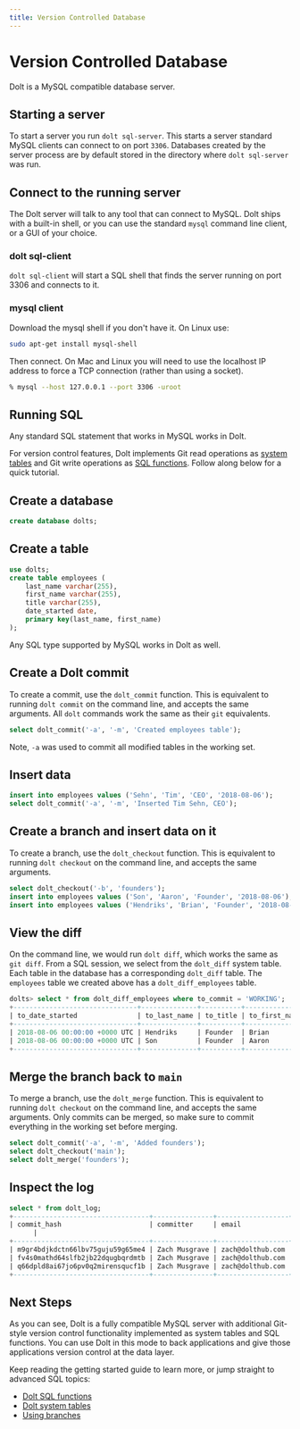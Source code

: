 ```yaml
---
title: Version Controlled Database
---
```


# Version Controlled Database

Dolt is a MySQL compatible database server. 

## Starting a server

To start a server you run `dolt sql-server`. This starts a server
standard MySQL clients can connect to on port `3306`. Databases
created by the server process are by default stored in the directory
where `dolt sql-server` was run.

## Connect to the running server

The Dolt server will talk to any tool that can connect to MySQL. Dolt
ships with a built-in shell, or you can use the standard `mysql`
command line client, or a GUI of your choice.

### dolt sql-client

`dolt sql-client` will start a SQL shell that finds the server running
on port 3306 and connects to it.

### mysql client

Download the mysql shell if you don't have it. On Linux use:

```bash
sudo apt-get install mysql-shell
```

Then connect. On Mac and Linux you will need to use the localhost IP
address to force a TCP connection (rather than using a socket).

```bash
% mysql --host 127.0.0.1 --port 3306 -uroot
```

## Running SQL

Any standard SQL statement that works in MySQL works in Dolt.

For version control features, Dolt implements Git read operations as
[system tables](../../reference/sql/dolt-system-tables.md) and Git
write operations as [SQL
functions](../../reference/sql/dolt-sql-functions.md). Follow along
below for a quick tutorial.

## Create a database

```sql
create database dolts;
```

## Create a table

```sql
use dolts;
create table employees (
    last_name varchar(255), 
    first_name varchar(255), 
    title varchar(255), 
    date_started date, 
    primary key(last_name, first_name)
);
```

Any SQL type supported by MySQL works in Dolt as well.

## Create a Dolt commit

To create a commit, use the `dolt_commit` function. This is equivalent
to running `dolt commit` on the command line, and accepts the same
arguments. All `dolt` commands work the same as their `git`
equivalents.

```sql
select dolt_commit('-a', '-m', 'Created employees table');
```

Note, `-a` was used to commit all modified tables in the working set.

## Insert data

```sql
insert into employees values ('Sehn', 'Tim', 'CEO', '2018-08-06');
select dolt_commit('-a', '-m', 'Inserted Tim Sehn, CEO');
```

## Create a branch and insert data on it

To create a branch, use the `dolt_checkout` function. This is
equivalent to running `dolt checkout` on the command line, and accepts
the same arguments.

```sql
select dolt_checkout('-b', 'founders');
insert into employees values ('Son', 'Aaron', 'Founder', '2018-08-06');
insert into employees values ('Hendriks', 'Brian', 'Founder', '2018-08-06');
```

## View the diff

On the command line, we would run `dolt diff`, which works the same as
`git diff`. From a SQL session, we select from the `dolt_diff` system
table. Each table in the database has a corresponding `dolt_diff`
table. The `employees` table we created above has a
`dolt_diff_employees` table.

```sql
dolts> select * from dolt_diff_employees where to_commit = 'WORKING';
+-------------------------------+--------------+----------+---------------+-----------+----------------+-------------------+----------------+------------+-----------------+----------------------------------+-----------------------------------+-----------+
| to_date_started               | to_last_name | to_title | to_first_name | to_commit | to_commit_date | from_date_started | from_last_name | from_title | from_first_name | from_commit                      | from_commit_date                  | diff_type |
+-------------------------------+--------------+----------+---------------+-----------+----------------+-------------------+----------------+------------+-----------------+----------------------------------+-----------------------------------+-----------+
| 2018-08-06 00:00:00 +0000 UTC | Hendriks     | Founder  | Brian         | WORKING   | NULL           | NULL              | NULL           | NULL       | NULL            | fv4s0mathd64slfb2jb22dqugbqrdmtb | 2021-12-07 01:00:31.821 +0000 UTC | added     |
| 2018-08-06 00:00:00 +0000 UTC | Son          | Founder  | Aaron         | WORKING   | NULL           | NULL              | NULL           | NULL       | NULL            | fv4s0mathd64slfb2jb22dqugbqrdmtb | 2021-12-07 01:00:31.821 +0000 UTC | added     |
+-------------------------------+--------------+----------+---------------+-----------+----------------+-------------------+----------------+------------+-----------------+----------------------------------+-----------------------------------+-----------+
```

## Merge the branch back to `main`

To merge a branch, use the `dolt_merge` function. This is equivalent
to running `dolt checkout` on the command line, and accepts the same
arguments. Only commits can be merged, so make sure to commit
everything in the working set before merging.

```sql
select dolt_commit('-a', '-m', 'Added founders');
select dolt_checkout('main');
select dolt_merge('founders');
```

## Inspect the log

```sql
select * from dolt_log;
+----------------------------------+---------------+------------------+-----------------------------------+----------------------------+
| commit_hash                      | committer     | email            | date                              | message
      |
+----------------------------------+---------------+------------------+-----------------------------------+----------------------------+
| m9gr4bdjkdctn66lbv75guju59g65me4 | Zach Musgrave | zach@dolthub.com | 2021-12-06 17:07:12.548 -0800 PST | Added founders             |
| fv4s0mathd64slfb2jb22dqugbqrdmtb | Zach Musgrave | zach@dolthub.com | 2021-12-06 17:00:31.821 -0800 PST | Inserted Tim Sehn, CEO     |
| q66dpld8ai67jo6pv0q2mirensqucf1b | Zach Musgrave | zach@dolthub.com | 2021-12-06 16:56:49.546 -0800 PST | Initialize data repository |
+----------------------------------+---------------+------------------+-----------------------------------+----------------------------+
```

## Next Steps

As you can see, Dolt is a fully compatible MySQL server with
additional Git-style version control functionality implemented as
system tables and SQL functions. You can use Dolt in this mode to back
applications and give those applications version control at the data
layer.

Keep reading the getting started guide to learn more, or jump straight
to advanced SQL topics:

* [Dolt SQL functions](../../reference/sql/dolt-sql-functions.md)
* [Dolt system tables](../../reference/sql/dolt-system-tables.md)
* [Using branches](../../reference/sql/branches.md)




